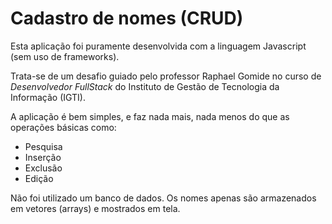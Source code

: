 # Cadastro de nomes (CRUD)

Esta aplicação foi puramente desenvolvida com a linguagem Javascript (sem uso de frameworks).

Trata-se de um desafio guiado pelo professor Raphael Gomide no curso de _Desenvolvedor FullStack_ do Instituto de Gestão de Tecnologia da Informação (IGTI).

A aplicação é bem simples, e faz nada mais, nada menos do que as operações básicas como:

<ul>
    <li>Pesquisa</li>
    <li>Inserção</li>
    <li>Exclusão</li>
    <li>Edição</li>
</ul>

Não foi utilizado um banco de dados. Os nomes apenas são armazenados em vetores (arrays) e mostrados em tela.
